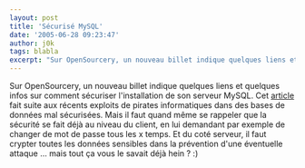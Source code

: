 ```yaml
---
layout: post
title: 'Sécurisé MySQL'
date: '2005-06-28 09:23:47'
author: j0k
tags: blabla
excerpt: "Sur OpenSourcery, un nouveau billet indique quelques liens et quelques infos sur comment sécuriser l'installation de son serveur MySQL.     \nCet [article](http://www.sitepoint.com/blog-post-view.php?id=275986) fait suite aux récents exploits de pirates informatiques dans des bases de données mal sécurisées.   Mais il faut quand même se rappeler que      …"
---
```


Sur OpenSourcery, un nouveau billet indique quelques liens et quelques infos sur comment sécuriser l'installation de son serveur MySQL.
Cet [article](http://www.sitepoint.com/blog-post-view.php?id=275986) fait suite aux récents exploits de pirates informatiques dans des bases de données mal sécurisées.   Mais il faut quand même se rappeler que la sécurité se fait déjà au niveau du client, en lui demandant par exemple de changer de mot de passe tous les x temps. Et du coté serveur, il faut crypter toutes les données sensibles dans la prévention d'une éventuelle attaque ... mais tout ça vous le savait déjà hein ? :)
